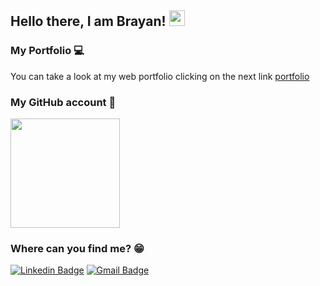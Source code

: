 ## Hello there, I am Brayan! <img src="https://media.giphy.com/media/hvRJCLFzcasrR4ia7z/giphy.gif" width="25px">

### My Portfolio 💻

You can take a look at my web portfolio clicking on the next link [portfolio](https://portfolio-one-tau.vercel.app/)

### My GitHub account 📓

<div> 
  <img src='https://github-readme-stats.vercel.app/api/top-langs/?username=brayanduranvelasquez&layout=compact&langs_count=8' height="175px">
</div>

### Where can you find me? 😁

[![Linkedin Badge](https://img.shields.io/badge/LinkedIn-0077B5?style=for-the-badge&logo=linkedin&logoColor=white)](https://www.linkedin.com/in/brayanduranvelasquez/)
[![Gmail Badge](https://img.shields.io/badge/Gmail-D14836?style=for-the-badge&logo=gmail&logoColor=white)](mailto:brayan13s133@gmail.com)
